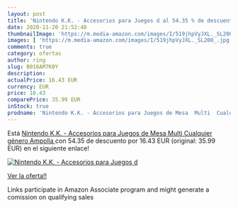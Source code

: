 ```yaml
---
layout: post
title: 'Nintendo K.K. - Accesorios para Juegos d al 54.35 % de descuento'
date: 2020-11-20 21:52:48
thumbnailImage: 'https://m.media-amazon.com/images/I/519jhpVyJXL._SL200_.jpg'
images: [ 'https://m.media-amazon.com/images/I/519jhpVyJXL._SL200_.jpg' ]
comments: true
category: ofertas
author: ring
slug: B016AM7K0Y
description:
actualPrice: 16.43 EUR
currency: EUR
price: 16.43
comparePrice: 35.99 EUR
inStock: true
prodname: 'Nintendo K.K. - Accesorios para Juegos de Mesa  Multi  Cualquier género  Ampolla '
---
```


Está [Nintendo K.K. - Accesorios para Juegos de Mesa  Multi  Cualquier género  Ampolla ](https://www.amazon.es/dp/B016AM7K0Y/?tag=tolees-21) con 54.35 de descuento por 16.43 EUR (original: 35.99 EUR) en el siguiente enlace!

[![Nintendo K.K. - Accesorios para Juegos d](https://m.media-amazon.com/images/I/519jhpVyJXL._SL200_.jpg)](https://www.amazon.es/dp/B016AM7K0Y/?tag=tolees-21)

[Ver la oferta!!](https://www.amazon.es/dp/B016AM7K0Y/?tag=tolees-21)

Links participate in Amazon Associate program and might generate a comission on qualifying sales


